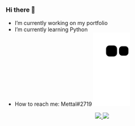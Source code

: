 ### Hi there 👋

-  I’m currently working on my portfolio
-  I’m currently learning Python
-  How to reach me: Mettal#2719
 ![Snake animation](https://github.com/rafaballerini/rafaballerini/blob/output/github-contribution-grid-snake.svg)
<div align="center">
  <a href="https://github.com/rafaballerini">
  <img height="180em" src="https://github-readme-stats.vercel.app/api?username=rafaballerini&show_icons=true&theme=dracula&include_all_commits=true&count_private=true"/>
  <img height="180em" src="https://github-readme-stats.vercel.app/api/top-langs/?username=rafaballerini&layout=compact&langs_count=7&theme=dracula"/>
</div>
